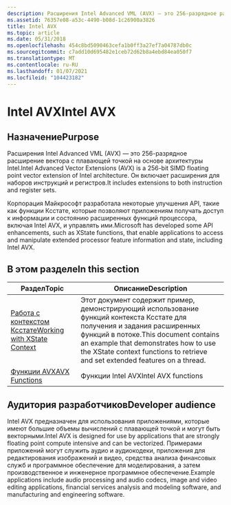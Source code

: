 ```yaml
---
description: Расширения Intel Advanced VML (AVX) — это 256-разрядное расширение вектора с плавающей точкой на основе архитектуры Intel. Он включает расширения для наборов инструкций и регистров.
ms.assetid: 76357e08-a53c-4490-b08d-1c26900a3826
title: Intel AVX
ms.topic: article
ms.date: 05/31/2018
ms.openlocfilehash: 454c8bd5090463cefa1b0ff3a27ef7a04787db0c
ms.sourcegitcommit: c7add10d695482e1ceb72d62b8a4ebd84ea050f7
ms.translationtype: MT
ms.contentlocale: ru-RU
ms.lasthandoff: 01/07/2021
ms.locfileid: "104423182"
---
```

# <a name="intel-avx"></a><span data-ttu-id="dfc02-104">Intel AVX</span><span class="sxs-lookup"><span data-stu-id="dfc02-104">Intel AVX</span></span>

## <a name="purpose"></a><span data-ttu-id="dfc02-105">Назначение</span><span class="sxs-lookup"><span data-stu-id="dfc02-105">Purpose</span></span>

<span data-ttu-id="dfc02-106">Расширения Intel Advanced VML (AVX) — это 256-разрядное расширение вектора с плавающей точкой на основе архитектуры Intel.</span><span class="sxs-lookup"><span data-stu-id="dfc02-106">Intel Advanced Vector Extensions (AVX) is a 256-bit SIMD floating point vector extension of Intel architecture.</span></span> <span data-ttu-id="dfc02-107">Он включает расширения для наборов инструкций и регистров.</span><span class="sxs-lookup"><span data-stu-id="dfc02-107">It includes extensions to both instruction and register sets.</span></span>

<span data-ttu-id="dfc02-108">Корпорация Майкрософт разработала некоторые улучшения API, такие как функции Ксстате, которые позволяют приложениям получать доступ к информации и состоянию расширенных функций процессора, включая Intel AVX, и управлять ими.</span><span class="sxs-lookup"><span data-stu-id="dfc02-108">Microsoft has developed some API enhancements, such as XState functions, that enable applications to access and manipulate extended processor feature information and state, including Intel AVX.</span></span>

## <a name="in-this-section"></a><span data-ttu-id="dfc02-109">В этом разделе</span><span class="sxs-lookup"><span data-stu-id="dfc02-109">In this section</span></span>



| <span data-ttu-id="dfc02-110">Раздел</span><span class="sxs-lookup"><span data-stu-id="dfc02-110">Topic</span></span>                                                                     | <span data-ttu-id="dfc02-111">Описание</span><span class="sxs-lookup"><span data-stu-id="dfc02-111">Description</span></span>                                                                                                                                               |
|---------------------------------------------------------------------------|-----------------------------------------------------------------------------------------------------------------------------------------------------------|
| [<span data-ttu-id="dfc02-112">Работа с контекстом Ксстате</span><span class="sxs-lookup"><span data-stu-id="dfc02-112">Working with XState Context</span></span>](working-with-xstate-context.md)<br/> | <span data-ttu-id="dfc02-113">Этот документ содержит пример, демонстрирующий использование функций контекста Ксстате для получения и задания расширенных функций в потоке.</span><span class="sxs-lookup"><span data-stu-id="dfc02-113">This document contains an example that demonstrates how to use the XState context functions to retrieve and set extended features on a thread.</span></span><br/> |
| [<span data-ttu-id="dfc02-114">Функции AVX</span><span class="sxs-lookup"><span data-stu-id="dfc02-114">AVX Functions</span></span>](avx-functions.md)<br/>                             | <span data-ttu-id="dfc02-115">Функции Intel AVX</span><span class="sxs-lookup"><span data-stu-id="dfc02-115">Intel AVX functions</span></span><br/>                                                                                                                            |



 

## <a name="developer-audience"></a><span data-ttu-id="dfc02-116">Аудитория разработчиков</span><span class="sxs-lookup"><span data-stu-id="dfc02-116">Developer audience</span></span>

<span data-ttu-id="dfc02-117">Intel AVX предназначен для использования приложениями, которые имеют большие объемы вычислений с плавающей точкой и могут быть векторными.</span><span class="sxs-lookup"><span data-stu-id="dfc02-117">Intel AVX is designed for use by applications that are strongly floating point compute intensive and can be vectorized.</span></span> <span data-ttu-id="dfc02-118">Примерами приложений могут служить аудио и аудиокодеки, приложения для редактирования изображений и видео, средства анализа финансовых служб и программное обеспечение для моделирования, а затем производственное и инженерное программное обеспечение.</span><span class="sxs-lookup"><span data-stu-id="dfc02-118">Example applications include audio processing and audio codecs, image and video editing applications, financial services analysis and modeling software, and manufacturing and engineering software.</span></span>

 

 




